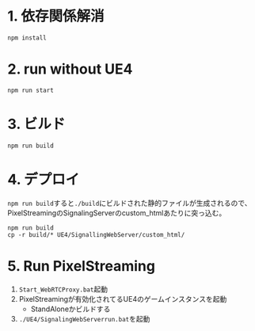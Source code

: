 # 1. 依存関係解消

```
npm install
```

# 2. run without UE4

```
npm run start
```

# 3. ビルド

```
npm run build
```


# 4. デプロイ

`npm run build`すると`./build`にビルドされた静的ファイルが生成されるので、PixelStreamingのSignalingServerのcustom_htmlあたりに突っ込む。

```
npm run build
cp -r build/* UE4/SignallingWebServer/custom_html/
```

# 5. Run PixelStreaming

1. `Start_WebRTCProxy.bat`起動
2. PixelStreamingが有効化されてるUE4のゲームインスタンスを起動
    * StandAloneかビルドする
3. `./UE4/SignalingWebServerrun.bat`を起動